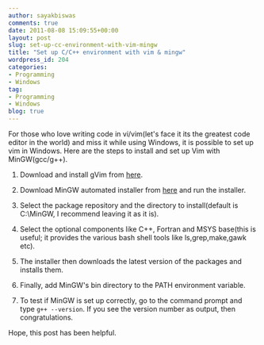 ```yaml
---
author: sayakbiswas
comments: true
date: 2011-08-08 15:09:55+00:00
layout: post
slug: set-up-cc-environment-with-vim-mingw
title: "Set up C/C++ environment with vim & mingw"
wordpress_id: 204
categories:
- Programming
- Windows
tag:
- Programming
- Windows
blog: true
---
```


For those who love writing code in vi/vim(let's face it its the greatest code editor in the world) and miss it while using Windows, it is possible to set up vim in Windows. Here are the steps to install and set up Vim with MinGW(gcc/g++).

1. Download and install gVim from [here](http://www.vim.org/download.php#pc).

2. Download MinGW automated installer from [here](http://sourceforge.net/projects/mingw/files/Automated%20MinGW%20Installer/mingw-get-inst/) and run the installer.

3. Select the package repository and the directory to install(default is C:\MinGW, I recommend leaving it as it is).

4. Select the optional components like C++, Fortran and MSYS base(this is useful; it provides the various bash shell tools like ls,grep,make,gawk etc).

5. The installer then downloads the latest version of the packages and installs them.

6. Finally, add MinGW's bin directory to the PATH environment variable.

7. To test if MinGW is set up correctly, go to the command prompt and type `g++ --version`. If you see the version number as output, then congratulations.

Hope, this post has been helpful.
